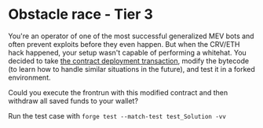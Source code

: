# Obstacle race - Tier 3

You're an operator of one of the most successful generalized MEV bots and often prevent exploits before they even happen. But when the CRV/ETH hack happened, your setup wasn't capable of performing a whitehat. You decided to take [the contract deployment transaction](https://etherscan.io/tx/0x09f97e8053ba1b557dd9811d6572328a2cddc7d8576fc048af0a64c644d67edd), modify the bytecode (to learn how to handle similar situations in the future), and test it in a forked environment.

Could you execute the frontrun with this modified contract and then withdraw all saved funds to your wallet?

Run the test case with `forge test --match-test test_Solution -vv`